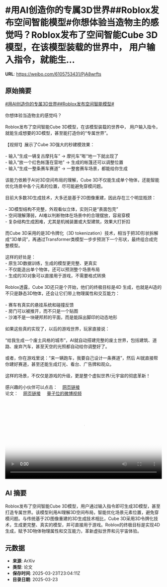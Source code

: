 # #用AI创造你的专属3D世界##Roblox发布空间智能模型#你想体验当造物主的感觉吗？Roblox发布了空间智能Cube 3D模型，在该模型装载的世界中， 用户输入指令，就能生...

**URL**: https://weibo.com/6105753431/PjA8wrfts

## 原始摘要

<a href="https://m.weibo.cn/search?containerid=231522type%3D1%26t%3D10%26q%3D%23%E7%94%A8AI%E5%88%9B%E9%80%A0%E4%BD%A0%E7%9A%84%E4%B8%93%E5%B1%9E3D%E4%B8%96%E7%95%8C%23&amp;extparam=%23%E7%94%A8AI%E5%88%9B%E9%80%A0%E4%BD%A0%E7%9A%84%E4%B8%93%E5%B1%9E3D%E4%B8%96%E7%95%8C%23" data-hide=""><span class="surl-text">#用AI创造你的专属3D世界#</span></a><a href="https://m.weibo.cn/search?containerid=231522type%3D1%26t%3D10%26q%3D%23Roblox%E5%8F%91%E5%B8%83%E7%A9%BA%E9%97%B4%E6%99%BA%E8%83%BD%E6%A8%A1%E5%9E%8B%23&amp;extparam=%23Roblox%E5%8F%91%E5%B8%83%E7%A9%BA%E9%97%B4%E6%99%BA%E8%83%BD%E6%A8%A1%E5%9E%8B%23" data-hide=""><span class="surl-text">#Roblox发布空间智能模型#</span></a><br><br>你想体验当造物主的感觉吗？<br><br>Roblox发布了空间智能Cube 3D模型，在该模型装载的世界中， 用户输入指令，就能生成想要的3D模型，甚至能打造你的“专属世界”。<br><br>【视频1】展示了Cube 3D强大的秒建模效果：<br><br>- 输入“生成一辆复古摩托车” → 摩托车”嘭“地一下就出现了<br>- 输入“放一个红色帐篷在营地” → 生成的帐篷还可以调整位置<br>- 输入“生成一整条赛车赛道” → 一整套赛车场景，都能给你生成<br><br>该能力依赖于AI对3D空间布局的理解，Cube 3D不仅能生成单个物体，还能智能优化场景中各个元素的位置，尽可能避免穿模问题。<br><br>目前大多数3D生成技术，大多还是基于2D图像重建，因此存在三个明显瓶颈：<br><br>- 3D模型结构不完整，外观看似立体，实则只是“表面包壳”<br>- 空间理解薄弱，AI难以判断物体在场景中的合理摆放，容易穿模<br>- 复杂结构生成困难，尤其是机械装置或大型建筑，效果大打折扣<br><br>而Cube 3D采用的是3D令牌化（3D tokenization）技术，相当于把3D形状拆解成“3D单词”，再通过Transformer类模型一步步预测下一个形状，最终组合成完整模型。<br><br>这样的好处是：  <br>- 原生3D数据训练，生成的模型更完整、更真实  <br>- 不仅能造出单个物体，还可以预测整个场景布局<br>- 生成的3D对象可以直接用于游戏，不需要格式转换<br><br>Roblox透露，Cube 3D还只是个开始，他们的终极目标是4D 生成，也就是AI造的不只是静态3D物体，还会让它们带上物理属性和交互能力：<br><br>- 赛车有真实的悬挂系统和碰撞反馈<br>- 房门可以被推开，而不只是一个贴图<br>- 沙滩不是一块硬邦邦的平面，而是能踩出脚印的动态地形<br><br>如果这些真的实现了，以后的游戏世界，玩家直接说：  <br><br>“给我生成一个废土风格的城市”，AI就自动搭建完整的废土世界，包括建筑、道路、废弃汽车，甚至天空的光照都自动给你调整好了。<br><br>或者，你在游戏里说：“来一辆跑车，我要自己设计一条赛道”，然后 AI就直接帮你建好赛道，甚至还能生成灯光、看台、广告牌和观众。<br><br>这样的场景，不仅仅是游戏的升级，更是整个虚拟世界/元宇宙的彻底革新！<br><br>感兴趣的小伙伴可以点击：<a href="https://weibo.cn/sinaurl?u=https%3A%2F%2Fcorp.roblox.com%2Fnewsroom%2F2025%2F03%2Fintroducing-roblox-cube" data-hide=""><span class="url-icon"><img style="width: 1rem;height: 1rem" src="https://h5.sinaimg.cn/upload/2015/09/25/3/timeline_card_small_web_default.png" referrerpolicy="no-referrer"></span><span class="surl-text">网页链接</span></a><br>论文：<a href="https://weibo.cn/sinaurl?u=https%3A%2F%2Farxiv.org%2Fabs%2F2503.15475" data-hide=""><span class="url-icon"><img style="width: 1rem;height: 1rem" src="https://h5.sinaimg.cn/upload/2015/09/25/3/timeline_card_small_web_default.png" referrerpolicy="no-referrer"></span><span class="surl-text">网页链接</span></a> <a href="https://video.weibo.com/show?fid=1034:5146671097774140" data-hide=""><span class="url-icon"><img style="width: 1rem;height: 1rem" src="https://h5.sinaimg.cn/upload/2015/09/25/3/timeline_card_small_video_default.png" referrerpolicy="no-referrer"></span><span class="surl-text">量子位的微博视频</span></a><br clear="both"><div style="clear: both"></div><video controls="controls" poster="https://tvax2.sinaimg.cn/orj480/006Fd7o3ly1hzoo5c3xtxj30zk0k03zd.jpg" style="width: 100%"><source src="https://f.video.weibocdn.com/o0/wxMW1OCilx08mQJgr9rO01041200qeoq0E010.mp4?label=mp4_720p&amp;template=1280x720.25.0&amp;ori=0&amp;ps=1CwnkDw1GXwCQx&amp;Expires=1742774554&amp;ssig=HD2ZOikDme&amp;KID=unistore,video"><source src="https://f.video.weibocdn.com/o0/zRPFxmH5lx08mQJfR2ty01041200e3Re0E010.mp4?label=mp4_hd&amp;template=852x480.25.0&amp;ori=0&amp;ps=1CwnkDw1GXwCQx&amp;Expires=1742774554&amp;ssig=vdSOXDVtEg&amp;KID=unistore,video"><source src="https://f.video.weibocdn.com/o0/Ht4yELA9lx08mQJfx87e0104120096BC0E010.mp4?label=mp4_ld&amp;template=640x360.25.0&amp;ori=0&amp;ps=1CwnkDw1GXwCQx&amp;Expires=1742774554&amp;ssig=8ubD2y1EDs&amp;KID=unistore,video"><p>视频无法显示，请前往<a href="https://video.weibo.com/show?fid=1034%3A5146671097774140" target="_blank" rel="noopener noreferrer">微博视频</a>观看。</p></video>

## AI 摘要

Roblox发布了空间智能Cube 3D模型，用户通过输入指令即可生成3D模型，甚至打造专属世界。该模型利用AI理解3D空间布局，智能优化场景元素位置，避免穿模问题。与传统基于2D图像重建的3D生成技术相比，Cube 3D采用3D令牌化技术，生成更完整、真实的模型，并可直接用于游戏。Roblox的终极目标是实现4D生成，赋予3D物体物理属性和交互能力，革新虚拟世界和元宇宙体验。

## 元数据

- **来源**: ArXiv
- **类型**: 论文
- **保存时间**: 2025-03-23T23:04:11Z
- **目录日期**: 2025-03-23
